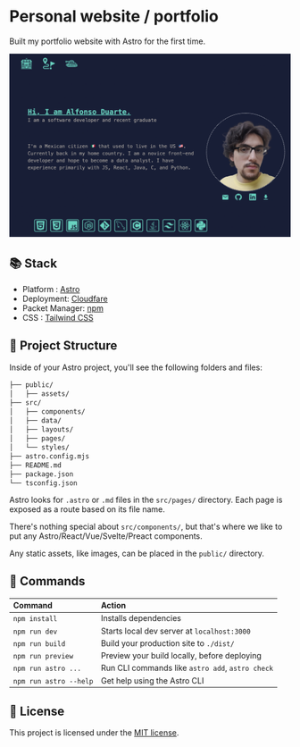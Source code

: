 # Personal website / portfolio

Built my portfolio website with Astro for the first time. 

![screenshot](/public/assets/portfolioscreenshot.png)

## 📚 Stack
- Platform : [Astro](https://astro.build/)
- Deployment: [Cloudfare](https://www.cloudflare.com/)
- Packet Manager: [npm](https://www.npmjs.com/)
- CSS : [Tailwind CSS](https://tailwindcss.com/)

## 🚀 Project Structure

Inside of your Astro project, you'll see the following folders and files:

```
├── public/
│   ├── assets/
├── src/
│   ├── components/
│   ├── data/
│   ├── layouts/
│   ├── pages/
│   └── styles/
├── astro.config.mjs
├── README.md
├── package.json
└── tsconfig.json
```

Astro looks for `.astro` or `.md` files in the `src/pages/` directory. Each page is exposed as a route based on its file name.

There's nothing special about `src/components/`, but that's where we like to put any Astro/React/Vue/Svelte/Preact components.

Any static assets, like images, can be placed in the `public/` directory.

## 🧞 Commands

| Command                | Action                                           |
| :--------------------- | :----------------------------------------------- |
| `npm install`          | Installs dependencies                            |
| `npm run dev`          | Starts local dev server at `localhost:3000`      |
| `npm run build`        | Build your production site to `./dist/`          |
| `npm run preview`      | Preview your build locally, before deploying     |
| `npm run astro ...`    | Run CLI commands like `astro add`, `astro check` |
| `npm run astro --help` | Get help using the Astro CLI                     |


## 📝 License

This project is licensed under the [MIT license](/LICENSE).